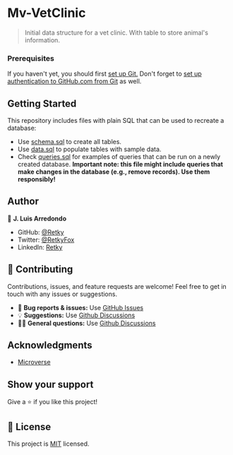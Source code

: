 # Mv-VetClinic

> Initial data structure for a vet clinic. With table to store animal's information.

### Prerequisites
If you haven't yet, you should first [set up Git.](https://docs.github.com/en/get-started/quickstart/set-up-git) Don't forget to [set up authentication to GitHub.com from Git](https://docs.github.com/en/get-started/quickstart/set-up-git#next-steps-authenticating-with-github-from-git) as well.

## Getting Started

This repository includes files with plain SQL that can be used to recreate a database:

- Use [schema.sql](./schema.sql) to create all tables.
- Use [data.sql](./data.sql) to populate tables with sample data.
- Check [queries.sql](./queries.sql) for examples of queries that can be run on a newly created database. **Important note: this file might include queries that make changes in the database (e.g., remove records). Use them responsibly!**


## Author
👤 **J. Luis Arredondo**
- GitHub: [@Retky](https://github.com/Retky "J. Luis Arredondo GitHub")
- Twitter: [@RetkyFox](https://twitter.com/retkyFox "J. Luis Arredondo Twitter")
- LinkedIn: [Retky](https://www.linkedin.com/in/Retky "J. Luis Arredondo LinkedIn")

## 🤝 Contributing
Contributions, issues, and feature requests are welcome!
Feel free to get in touch with any issues or suggestions.

- 🐛 **Bug reports & issues:** Use [GitHub Issues](https://github.com/Retky/Mv-VetClinic/issues "Bugs & Issues")
- 💡 **Suggestions:** Use [Github Discussions](https://github.com/Retky/Mv-VetClinic/discussions "Suggestions")
- 🙋‍♀️ **General questions:** Use [Github Discussions](https://github.com/Retky/Mv-VetClinic/discussions "General Questions")

## Acknowledgments
- [Microverse](https://github.com/microverseinc)

## Show your support
Give a ⭐️ if you like this project!

## 📝 License
This project is [MIT](./LICENSE) licensed.

